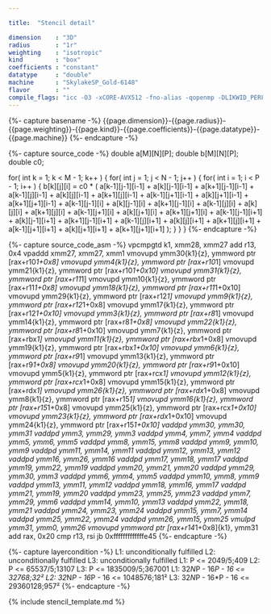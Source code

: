 ```yaml
---

title:  "Stencil detail"

dimension    : "3D"
radius       : "1r"
weighting    : "isotropic"
kind         : "box"
coefficients : "constant"
datatype     : "double"
machine      : "SkylakeSP_Gold-6148"
flavor       : ""
compile_flags: "icc -O3 -xCORE-AVX512 -fno-alias -qopenmp -DLIKWID_PERFMON -I/mnt/opt/likwid-4.3.2/include -L/mnt/opt/likwid-4.3.2/lib -I./stempel/stempel/headers/ ./stempel/headers/timing.c ./stempel/headers/dummy.c solar_compilable.c -o stencil -llikwid"
---
```


{%- capture basename -%}
{{page.dimension}}-{{page.radius}}-{{page.weighting}}-{{page.kind}}-{{page.coefficients}}-{{page.datatype}}-{{page.machine}}
{%- endcapture -%}

{%- capture source_code -%}
double a[M][N][P];
double b[M][N][P];
double c0;

for( int k = 1; k < M - 1; k++ ) {
  for( int j = 1; j < N - 1; j++ ) {
    for( int i = 1; i < P - 1; i++ ) {
      b[k][j][i] = c0 *
        ( a[k-1][j-1][i-1] + a[k][j-1][i-1]   + a[k+1][j-1][i-1]
        + a[k-1][j][i-1]   + a[k][j][i-1]     + a[k+1][j][i-1]
        + a[k-1][j+1][i-1] + a[k][j+1][i-1]   + a[k+1][j+1][i-1]
        + a[k-1][j-1][i]   + a[k][j-1][i]     + a[k+1][j-1][i]
        + a[k-1][j][i]     + a[k][j][i]       + a[k+1][j][i]
        + a[k-1][j+1][i]   + a[k][j+1][i]     + a[k+1][j+1][i]
        + a[k-1][j-1][i+1] + a[k][j-1][i+1]   + a[k+1][j-1][i+1]
        + a[k-1][j][i+1]   + a[k][j][i+1]     + a[k+1][j][i+1]
        + a[k-1][j+1][i+1] + a[k][j+1][i+1]   + a[k+1][j+1][i+1] );
    }
  }
}
{%- endcapture -%}

{%- capture source_code_asm -%}
vpcmpgtd k1, xmm28, xmm27
add r13, 0x4
vpaddd xmm27, xmm27, xmm1
vmovupd ymm30{k1}{z}, ymmword ptr [rax+r10*1+0x8]
vmovupd ymm4{k1}{z}, ymmword ptr [rax+r10*1]
vmovupd ymm21{k1}{z}, ymmword ptr [rax+r10*1+0x10]
vmovupd ymm31{k1}{z}, ymmword ptr [rax+r11*1]
vmovupd ymm10{k1}{z}, ymmword ptr [rax+r11*1+0x8]
vmovupd ymm18{k1}{z}, ymmword ptr [rax+r11*1+0x10]
vmovupd ymm29{k1}{z}, ymmword ptr [rax+r12*1]
vmovupd ymm9{k1}{z}, ymmword ptr [rax+r12*1+0x8]
vmovupd ymm17{k1}{z}, ymmword ptr [rax+r12*1+0x10]
vmovupd ymm3{k1}{z}, ymmword ptr [rax+r8*1]
vmovupd ymm14{k1}{z}, ymmword ptr [rax+r8*1+0x8]
vmovupd ymm22{k1}{z}, ymmword ptr [rax+r8*1+0x10]
vmovupd ymm7{k1}{z}, ymmword ptr [rax+rbx*1]
vmovupd ymm11{k1}{z}, ymmword ptr [rax+rbx*1+0x8]
vmovupd ymm19{k1}{z}, ymmword ptr [rax+rbx*1+0x10]
vmovupd ymm6{k1}{z}, ymmword ptr [rax+r9*1]
vmovupd ymm13{k1}{z}, ymmword ptr [rax+r9*1+0x8]
vmovupd ymm20{k1}{z}, ymmword ptr [rax+r9*1+0x10]
vmovupd ymm5{k1}{z}, ymmword ptr [rax+rcx*1]
vmovupd ymm12{k1}{z}, ymmword ptr [rax+rcx*1+0x8]
vmovupd ymm15{k1}{z}, ymmword ptr [rax+rdx*1]
vmovupd ymm26{k1}{z}, ymmword ptr [rax+rdx*1+0x8]
vmovupd ymm8{k1}{z}, ymmword ptr [rax+r15*1]
vmovupd ymm16{k1}{z}, ymmword ptr [rax+r15*1+0x8]
vmovupd ymm25{k1}{z}, ymmword ptr [rax+rcx*1+0x10]
vmovupd ymm23{k1}{z}, ymmword ptr [rax+rdx*1+0x10]
vmovupd ymm24{k1}{z}, ymmword ptr [rax+r15*1+0x10]
vaddpd ymm30, ymm30, ymm31
vaddpd ymm3, ymm29, ymm3
vaddpd ymm4, ymm7, ymm4
vaddpd ymm5, ymm6, ymm5
vaddpd ymm8, ymm15, ymm8
vaddpd ymm9, ymm10, ymm9
vaddpd ymm11, ymm14, ymm11
vaddpd ymm12, ymm13, ymm12
vaddpd ymm16, ymm26, ymm16
vaddpd ymm17, ymm18, ymm17
vaddpd ymm19, ymm22, ymm19
vaddpd ymm20, ymm21, ymm20
vaddpd ymm29, ymm30, ymm3
vaddpd ymm6, ymm4, ymm5
vaddpd ymm10, ymm8, ymm9
vaddpd ymm13, ymm11, ymm12
vaddpd ymm18, ymm16, ymm17
vaddpd ymm21, ymm19, ymm20
vaddpd ymm23, ymm25, ymm23
vaddpd ymm7, ymm29, ymm6
vaddpd ymm14, ymm10, ymm13
vaddpd ymm22, ymm18, ymm21
vaddpd ymm24, ymm23, ymm24
vaddpd ymm15, ymm7, ymm14
vaddpd ymm25, ymm22, ymm24
vaddpd ymm26, ymm15, ymm25
vmulpd ymm31, ymm0, ymm26
vmovupd ymmword ptr [rax+r14*1+0x8]{k1}, ymm31
add rax, 0x20
cmp r13, rsi
jb 0xfffffffffffffe45
{%- endcapture -%}

{%- capture layercondition -%}
L1: unconditionally fulfilled
L2: unconditionally fulfilled
L3: unconditionally fulfilled
L1: P <= 2049/5;409
L2: P <= 65537/5;13107
L3: P <= 1835009/5;367001
L1: 32*N*P - 16*P - 16 <= 32768;32²
L2: 32*N*P - 16*P - 16 <= 1048576;181²
L3: 32*N*P - 16*P - 16 <= 29360128;957²
{%- endcapture -%}

{% include stencil_template.md %}

